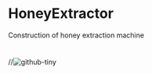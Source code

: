# HoneyExtractor
Construction of honey extraction machine

<img src = "HoneyExtractor/blob/master/med-png-5.png" witdh="100" height="10">

//![github-tiny](https://github.com/StingrayCZ/HoneyExtractor/blob/master/med-png-5.png)
